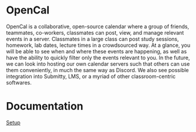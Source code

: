 # OpenCal

OpenCal is a collaborative, open-source calendar where a group of friends, teammates, co-workers, classmates can post, view, and manage relevant events in a server. Classmates in a large class can post study sessions, homework, lab dates, lecture times in a crowdsourced way. At a glance, you will be able to see when and where these events are happening, as well as have the ability to quickly filter only the events relevant to you. In the future, we can look into hosting our own calendar servers such that others can use them conveniently, in much the same way as Discord. We also see possible integration into Submitty, LMS, or a myriad of other classroom-centric softwares.

# Documentation

[Setup](docs/SETUP.md)

